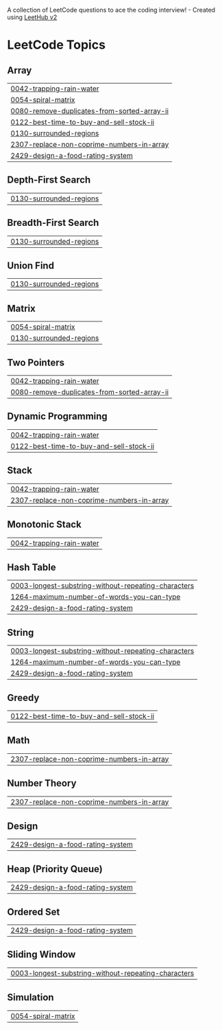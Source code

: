 A collection of LeetCode questions to ace the coding interview! - Created using [LeetHub v2](https://github.com/arunbhardwaj/LeetHub-2.0)
<!---LeetCode Topics Start-->
# LeetCode Topics
## Array
|  |
| ------- |
| [0042-trapping-rain-water](https://github.com/Santhosh-1608/LeetCode/tree/master/0042-trapping-rain-water) |
| [0054-spiral-matrix](https://github.com/Santhosh-1608/LeetCode/tree/master/0054-spiral-matrix) |
| [0080-remove-duplicates-from-sorted-array-ii](https://github.com/Santhosh-1608/LeetCode/tree/master/0080-remove-duplicates-from-sorted-array-ii) |
| [0122-best-time-to-buy-and-sell-stock-ii](https://github.com/Santhosh-1608/LeetCode/tree/master/0122-best-time-to-buy-and-sell-stock-ii) |
| [0130-surrounded-regions](https://github.com/Santhosh-1608/LeetCode/tree/master/0130-surrounded-regions) |
| [2307-replace-non-coprime-numbers-in-array](https://github.com/Santhosh-1608/LeetCode/tree/master/2307-replace-non-coprime-numbers-in-array) |
| [2429-design-a-food-rating-system](https://github.com/Santhosh-1608/LeetCode/tree/master/2429-design-a-food-rating-system) |
## Depth-First Search
|  |
| ------- |
| [0130-surrounded-regions](https://github.com/Santhosh-1608/LeetCode/tree/master/0130-surrounded-regions) |
## Breadth-First Search
|  |
| ------- |
| [0130-surrounded-regions](https://github.com/Santhosh-1608/LeetCode/tree/master/0130-surrounded-regions) |
## Union Find
|  |
| ------- |
| [0130-surrounded-regions](https://github.com/Santhosh-1608/LeetCode/tree/master/0130-surrounded-regions) |
## Matrix
|  |
| ------- |
| [0054-spiral-matrix](https://github.com/Santhosh-1608/LeetCode/tree/master/0054-spiral-matrix) |
| [0130-surrounded-regions](https://github.com/Santhosh-1608/LeetCode/tree/master/0130-surrounded-regions) |
## Two Pointers
|  |
| ------- |
| [0042-trapping-rain-water](https://github.com/Santhosh-1608/LeetCode/tree/master/0042-trapping-rain-water) |
| [0080-remove-duplicates-from-sorted-array-ii](https://github.com/Santhosh-1608/LeetCode/tree/master/0080-remove-duplicates-from-sorted-array-ii) |
## Dynamic Programming
|  |
| ------- |
| [0042-trapping-rain-water](https://github.com/Santhosh-1608/LeetCode/tree/master/0042-trapping-rain-water) |
| [0122-best-time-to-buy-and-sell-stock-ii](https://github.com/Santhosh-1608/LeetCode/tree/master/0122-best-time-to-buy-and-sell-stock-ii) |
## Stack
|  |
| ------- |
| [0042-trapping-rain-water](https://github.com/Santhosh-1608/LeetCode/tree/master/0042-trapping-rain-water) |
| [2307-replace-non-coprime-numbers-in-array](https://github.com/Santhosh-1608/LeetCode/tree/master/2307-replace-non-coprime-numbers-in-array) |
## Monotonic Stack
|  |
| ------- |
| [0042-trapping-rain-water](https://github.com/Santhosh-1608/LeetCode/tree/master/0042-trapping-rain-water) |
## Hash Table
|  |
| ------- |
| [0003-longest-substring-without-repeating-characters](https://github.com/Santhosh-1608/LeetCode/tree/master/0003-longest-substring-without-repeating-characters) |
| [1264-maximum-number-of-words-you-can-type](https://github.com/Santhosh-1608/LeetCode/tree/master/1264-maximum-number-of-words-you-can-type) |
| [2429-design-a-food-rating-system](https://github.com/Santhosh-1608/LeetCode/tree/master/2429-design-a-food-rating-system) |
## String
|  |
| ------- |
| [0003-longest-substring-without-repeating-characters](https://github.com/Santhosh-1608/LeetCode/tree/master/0003-longest-substring-without-repeating-characters) |
| [1264-maximum-number-of-words-you-can-type](https://github.com/Santhosh-1608/LeetCode/tree/master/1264-maximum-number-of-words-you-can-type) |
| [2429-design-a-food-rating-system](https://github.com/Santhosh-1608/LeetCode/tree/master/2429-design-a-food-rating-system) |
## Greedy
|  |
| ------- |
| [0122-best-time-to-buy-and-sell-stock-ii](https://github.com/Santhosh-1608/LeetCode/tree/master/0122-best-time-to-buy-and-sell-stock-ii) |
## Math
|  |
| ------- |
| [2307-replace-non-coprime-numbers-in-array](https://github.com/Santhosh-1608/LeetCode/tree/master/2307-replace-non-coprime-numbers-in-array) |
## Number Theory
|  |
| ------- |
| [2307-replace-non-coprime-numbers-in-array](https://github.com/Santhosh-1608/LeetCode/tree/master/2307-replace-non-coprime-numbers-in-array) |
## Design
|  |
| ------- |
| [2429-design-a-food-rating-system](https://github.com/Santhosh-1608/LeetCode/tree/master/2429-design-a-food-rating-system) |
## Heap (Priority Queue)
|  |
| ------- |
| [2429-design-a-food-rating-system](https://github.com/Santhosh-1608/LeetCode/tree/master/2429-design-a-food-rating-system) |
## Ordered Set
|  |
| ------- |
| [2429-design-a-food-rating-system](https://github.com/Santhosh-1608/LeetCode/tree/master/2429-design-a-food-rating-system) |
## Sliding Window
|  |
| ------- |
| [0003-longest-substring-without-repeating-characters](https://github.com/Santhosh-1608/LeetCode/tree/master/0003-longest-substring-without-repeating-characters) |
## Simulation
|  |
| ------- |
| [0054-spiral-matrix](https://github.com/Santhosh-1608/LeetCode/tree/master/0054-spiral-matrix) |
<!---LeetCode Topics End-->